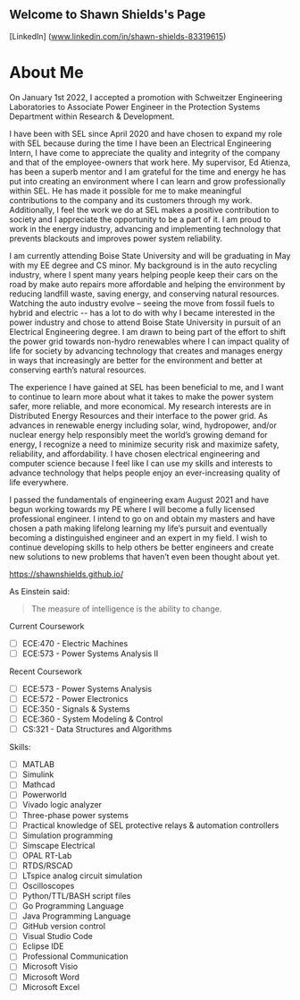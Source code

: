## Welcome to Shawn Shields's Page

[LinkedIn] (www.linkedin.com/in/shawn-shields-83319615)

# About Me

On January 1st 2022, I accepted a promotion with Schweitzer Engineering Laboratories to Associate Power Engineer in the Protection Systems Department within Research & Development.

I have been with SEL since April 2020 and have chosen to expand my role with SEL because during the time I have been an Electrical Engineering Intern, I have come to appreciate the quality and integrity of the company and that of the employee-owners that work here. My supervisor, Ed Atienza, has been a superb mentor and I am grateful for the time and energy he has put into creating an environment where I can learn and grow professionally within SEL. He has made it possible for me to make meaningful contributions to the company and its customers through my work. Additionally, I feel the work we do at SEL makes a positive contribution to society and I appreciate the opportunity to be a part of it. I am proud to work in the energy industry, advancing and implementing technology that prevents blackouts and improves power system reliability. 

I am currently attending Boise State University and will be graduating in May with my EE degree and CS minor. My background is in the auto recycling industry, where I spent many years helping people keep their cars on the road by make auto repairs more affordable and helping the environment by reducing landfill waste, saving energy, and conserving natural resources. Watching the auto industry evolve – seeing the move from fossil fuels to hybrid and electric -- has a lot to do with why I became interested in the power industry and chose to attend Boise State University in pursuit of an Electrical Engineering degree. I am drawn to being part of the effort to shift the power grid towards non-hydro renewables where I can impact quality of life for society by advancing technology that creates and manages energy in ways that increasingly are better for the environment and better at conserving earth’s natural resources. 

The experience I have gained at SEL has been beneficial to me, and I want to continue to learn more about what it takes to make the power system safer, more reliable, and more economical. My research interests are in Distributed Energy Resources and their interface to the power grid.  As advances in renewable energy including solar, wind, hydropower, and/or nuclear energy help responsibly meet the world’s growing demand for energy, I recognize a need to minimize security risk and maximize safety, reliability, and affordability. I have chosen electrical engineering and computer science because I feel like I can use my skills and interests to advance technology that helps people enjoy an ever-increasing quality of life everywhere.

I passed the fundamentals of engineering exam August 2021 and have begun working towards my PE where I will become a fully licensed professional engineer. I intend to go on and obtain my masters and have chosen a path making lifelong learning my life’s pursuit and eventually becoming a distinguished engineer and an expert in my field. I wish to continue developing skills to help others be better engineers and create new solutions to new problems that haven’t even been thought about yet.

https://shawnshields.github.io/

As Einstein said:
>The measure of intelligence 
>is the ability to change.

Current Coursework
- [ ] ECE:470 - Electric Machines 
- [ ] ECE:573 - Power Systems Analysis II

Recent Coursework
- [ ] ECE:573 - Power Systems Analysis
- [ ] ECE:572 - Power Electronics
- [ ] ECE:350 - Signals & Systems
- [ ] ECE:360 - System Modeling & Control
- [ ] CS:321 - Data Structures and Algorithms

Skills:
- [ ] MATLAB
- [ ] Simulink
- [ ] Mathcad
- [ ] Powerworld
- [ ] Vivado logic analyzer
- [ ] Three-phase power systems
- [ ] Practical knowledge of SEL protective relays & automation controllers
- [ ] Simulation programming
- [ ] Simscape Electrical
- [ ] OPAL RT-Lab
- [ ] RTDS/RSCAD
- [ ] LTspice analog circuit simulation
- [ ] Oscilloscopes
- [ ] Python/TTL/BASH script files
- [ ] Go Programming Language
- [ ] Java Programming Language
- [ ] GitHub version control
- [ ] Visual Studio Code
- [ ] Eclipse IDE
- [ ] Professional Communication
- [ ] Microsoft Visio
- [ ] Microsoft Word
- [ ] Microsoft Excel
